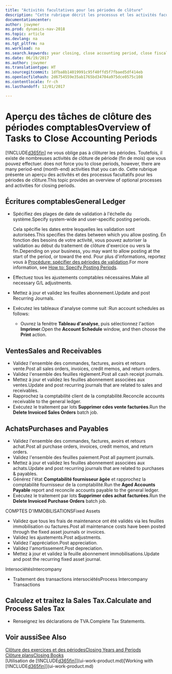 ```yaml
---
title: "Activités facultatives pour les périodes de clôture"
description: "Cette rubrique décrit les processus et les activités facultatifs pour la clôture des périodes comptables dans Dynamics NAV."
documentationcenter: 
author: jswymer
ms.prod: dynamics-nav-2018
ms.topic: article
ms.devlang: na
ms.tgt_pltfrm: na
ms.workload: na
ms.search.keywords: year closing, close accounting period, close fiscal year, aging, creditor payments, vendor payments
ms.date: 06/19/2017
ms.author: jswymer
ms.translationtype: HT
ms.sourcegitcommit: 1dfba8b14019991c95f40ffd5f7fbaed5df414eb
ms.openlocfilehash: 2d6754559e35ab1765bd34704a975dce0575c108
ms.contentlocale: fr-ch
ms.lasthandoff: 12/01/2017

---
```

# <a name="overview-of-tasks-to-close-accounting-periods"></a><span data-ttu-id="fbf49-103">Aperçu des tâches de clôture des périodes comptables</span><span class="sxs-lookup"><span data-stu-id="fbf49-103">Overview of Tasks to Close Accounting Periods</span></span>
[!INCLUDE[d365fin](includes/d365fin_md.md)]<span data-ttu-id="fbf49-104"> ne vous oblige pas à clôturer les périodes. Toutefois, il existe de nombreuses activités de clôture de période (fin de mois) que vous pouvez effectuer.</span><span class="sxs-lookup"><span data-stu-id="fbf49-104"> does not force you to close periods, however, there are many period-end (month-end) activities that you can do.</span></span> <span data-ttu-id="fbf49-105">Cette rubrique présente un aperçu des activités et des processus facultatifs pour les périodes de clôture.</span><span class="sxs-lookup"><span data-stu-id="fbf49-105">This topic provides an overview of optional processes and activities for closing periods.</span></span>  

## <a name="general-ledger"></a><span data-ttu-id="fbf49-106">Écritures comptables</span><span class="sxs-lookup"><span data-stu-id="fbf49-106">General Ledger</span></span>
* <span data-ttu-id="fbf49-107">Spécifiez des plages de date de validation à l'échelle du système.</span><span class="sxs-lookup"><span data-stu-id="fbf49-107">Specify system-wide and user-specific posting periods.</span></span>  

    <span data-ttu-id="fbf49-108">Cela spécifie les dates entre lesquelles les validation sont autorisées.</span><span class="sxs-lookup"><span data-stu-id="fbf49-108">This specifies the dates between which you allow posting.</span></span> <span data-ttu-id="fbf49-109">En fonction des besoins de votre activité, vous pouvez autoriser la validation au début du traitement de clôture d'exercice ou vers la fin.</span><span class="sxs-lookup"><span data-stu-id="fbf49-109">Depending on your business, you may want to allow posting at the start of the period, or toward the end.</span></span> <span data-ttu-id="fbf49-110">Pour plus d'informations, reportez vous à [Procédure: spécifier des périodes de validation](finance-how-specify-posting-periods.md).</span><span class="sxs-lookup"><span data-stu-id="fbf49-110">For more information, see [How to: Specify Posting Periods](finance-how-specify-posting-periods.md).</span></span>  
* <span data-ttu-id="fbf49-111">Effectuez tous les ajustements comptables nécessaires.</span><span class="sxs-lookup"><span data-stu-id="fbf49-111">Make all necessary G/L adjustments.</span></span>  
* <span data-ttu-id="fbf49-112">Mettez à jour et validez les feuilles abonnement.</span><span class="sxs-lookup"><span data-stu-id="fbf49-112">Update and post Recurring Journals.</span></span>  
  <!--* Process Consolidations-->
* <span data-ttu-id="fbf49-113">Exécutez les tableaux d'analyse comme suit :</span><span class="sxs-lookup"><span data-stu-id="fbf49-113">Run account schedules as follows:</span></span>  
  * <span data-ttu-id="fbf49-114">Ouvrez la fenêtre **Tableau d'analyse**, puis sélectionnez l'action **Imprimer**.</span><span class="sxs-lookup"><span data-stu-id="fbf49-114">Open the **Account Schedule** window, and then choose the **Print** action.</span></span>  

## <a name="sales-and-receivables"></a><span data-ttu-id="fbf49-115">Ventes</span><span class="sxs-lookup"><span data-stu-id="fbf49-115">Sales and Receivables</span></span>
* <span data-ttu-id="fbf49-116">Validez l'ensemble des commandes, factures, avoirs et retours vente.</span><span class="sxs-lookup"><span data-stu-id="fbf49-116">Post all sales orders, invoices, credit memos, and return orders.</span></span>  
* <span data-ttu-id="fbf49-117">Validez l'ensemble des feuilles règlement.</span><span class="sxs-lookup"><span data-stu-id="fbf49-117">Post all cash receipt journals.</span></span>  
* <span data-ttu-id="fbf49-118">Mettez à jour et validez les feuilles abonnement associées aux ventes.</span><span class="sxs-lookup"><span data-stu-id="fbf49-118">Update and post recurring journals that are related to sales and receivables.</span></span>  
* <span data-ttu-id="fbf49-119">Rapprochez la comptabilité client de la comptabilité.</span><span class="sxs-lookup"><span data-stu-id="fbf49-119">Reconcile accounts receivable to the general ledger.</span></span>  
* <span data-ttu-id="fbf49-120">Exécutez le traitement par lots **Supprimer cdes vente facturées**.</span><span class="sxs-lookup"><span data-stu-id="fbf49-120">Run the **Delete Invoiced Sales Orders** batch job.</span></span>  

## <a name="purchases-and-payables"></a><span data-ttu-id="fbf49-121">Achats</span><span class="sxs-lookup"><span data-stu-id="fbf49-121">Purchases and Payables</span></span>
* <span data-ttu-id="fbf49-122">Validez l'ensemble des commandes, factures, avoirs et retours achat.</span><span class="sxs-lookup"><span data-stu-id="fbf49-122">Post all purchase orders, invoices, credit memos, and return orders.</span></span>  
* <span data-ttu-id="fbf49-123">Validez l'ensemble des feuilles paiement.</span><span class="sxs-lookup"><span data-stu-id="fbf49-123">Post all payment journals.</span></span>  
* <span data-ttu-id="fbf49-124">Mettez à jour et validez les feuilles abonnement associées aux achats.</span><span class="sxs-lookup"><span data-stu-id="fbf49-124">Update and post recurring journals that are related to purchases & payables.</span></span>  
* <span data-ttu-id="fbf49-125">Générez l'état **Comptabilité fournisseur âgée** et rapprochez la comptabilité fournisseur de la comptabilité.</span><span class="sxs-lookup"><span data-stu-id="fbf49-125">Run the **Aged Accounts Payable** report and reconcile accounts payable to the general ledger.</span></span>  
* <span data-ttu-id="fbf49-126">Exécutez le traitement par lots **Supprimer cdes achat facturées**.</span><span class="sxs-lookup"><span data-stu-id="fbf49-126">Run the **Delete Invoiced Purchase Orders** batch job.</span></span>  

<span data-ttu-id="fbf49-127">COMPTES D'IMMOBILISATIONS</span><span class="sxs-lookup"><span data-stu-id="fbf49-127">Fixed Assets</span></span>
* <span data-ttu-id="fbf49-128">Validez que tous les frais de maintenance ont été validés via les feuilles immobilisation ou factures.</span><span class="sxs-lookup"><span data-stu-id="fbf49-128">Post all maintenance costs have been posted through the fixed asset journals or invoices.</span></span>
* <span data-ttu-id="fbf49-129">Validez les ajustements.</span><span class="sxs-lookup"><span data-stu-id="fbf49-129">Post adjustments.</span></span>
* <span data-ttu-id="fbf49-130">Validez l'appréciation.</span><span class="sxs-lookup"><span data-stu-id="fbf49-130">Post appreciation.</span></span>
* <span data-ttu-id="fbf49-131">Validez l'amortissement.</span><span class="sxs-lookup"><span data-stu-id="fbf49-131">Post depreciation.</span></span>
* <span data-ttu-id="fbf49-132">Mettez à jour et validez la feuille abonnement immobilisations.</span><span class="sxs-lookup"><span data-stu-id="fbf49-132">Update and post the recurring fixed asset journal.</span></span>

<span data-ttu-id="fbf49-133">Intersociétés</span><span class="sxs-lookup"><span data-stu-id="fbf49-133">Intercompany</span></span>
* <span data-ttu-id="fbf49-134">Traitement des transactions intersociétés</span><span class="sxs-lookup"><span data-stu-id="fbf49-134">Process Intercompany Transactions</span></span>

## <a name="calculate-and-process-sales-tax"></a><span data-ttu-id="fbf49-135">Calculez et traitez la Sales Tax.</span><span class="sxs-lookup"><span data-stu-id="fbf49-135">Calculate and Process Sales Tax</span></span>
* <span data-ttu-id="fbf49-136">Renseignez les déclarations de TVA.</span><span class="sxs-lookup"><span data-stu-id="fbf49-136">Complete Tax Statements.</span></span>  

## <a name="see-also"></a><span data-ttu-id="fbf49-137">Voir aussi</span><span class="sxs-lookup"><span data-stu-id="fbf49-137">See Also</span></span>
[<span data-ttu-id="fbf49-138">Clôture des exercices et des périodes</span><span class="sxs-lookup"><span data-stu-id="fbf49-138">Closing Years and Periods</span></span>](year-close-years-periods.md)  
[<span data-ttu-id="fbf49-139">Clôture plans</span><span class="sxs-lookup"><span data-stu-id="fbf49-139">Closing Books</span></span>](year-close-books.md)  
<span data-ttu-id="fbf49-140">[Utilisation de [!INCLUDE[d365fin](includes/d365fin_md.md)]](ui-work-product.md)</span><span class="sxs-lookup"><span data-stu-id="fbf49-140">[Working with [!INCLUDE[d365fin](includes/d365fin_md.md)]](ui-work-product.md)</span></span>

